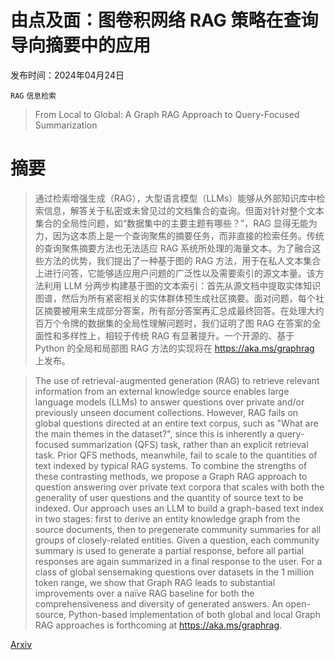 # 由点及面：图卷积网络 RAG 策略在查询导向摘要中的应用

发布时间：2024年04月24日

`RAG` `信息检索`

> From Local to Global: A Graph RAG Approach to Query-Focused Summarization

# 摘要

> 通过检索增强生成（RAG），大型语言模型（LLMs）能够从外部知识库中检索信息，解答关于私密或未曾见过的文档集合的查询。但面对针对整个文本集合的全局性问题，如“数据集中的主要主题有哪些？”，RAG 显得无能为力，因为这本质上是一个查询聚焦的摘要任务，而非直接的检索任务。传统的查询聚焦摘要方法也无法适应 RAG 系统所处理的海量文本。为了融合这些方法的优势，我们提出了一种基于图的 RAG 方法，用于在私人文本集合上进行问答，它能够适应用户问题的广泛性以及需要索引的源文本量。该方法利用 LLM 分两步构建基于图的文本索引：首先从源文档中提取实体知识图谱，然后为所有紧密相关的实体群体预生成社区摘要。面对问题，每个社区摘要被用来生成部分答案，所有部分答案再汇总成最终回答。在处理大约百万个令牌的数据集的全局性理解问题时，我们证明了图 RAG 在答案的全面性和多样性上，相较于传统 RAG 有显著提升。一个开源的、基于 Python 的全局和局部图 RAG 方法的实现将在 https://aka.ms/graphrag 上发布。

> The use of retrieval-augmented generation (RAG) to retrieve relevant information from an external knowledge source enables large language models (LLMs) to answer questions over private and/or previously unseen document collections. However, RAG fails on global questions directed at an entire text corpus, such as "What are the main themes in the dataset?", since this is inherently a query-focused summarization (QFS) task, rather than an explicit retrieval task. Prior QFS methods, meanwhile, fail to scale to the quantities of text indexed by typical RAG systems. To combine the strengths of these contrasting methods, we propose a Graph RAG approach to question answering over private text corpora that scales with both the generality of user questions and the quantity of source text to be indexed. Our approach uses an LLM to build a graph-based text index in two stages: first to derive an entity knowledge graph from the source documents, then to pregenerate community summaries for all groups of closely-related entities. Given a question, each community summary is used to generate a partial response, before all partial responses are again summarized in a final response to the user. For a class of global sensemaking questions over datasets in the 1 million token range, we show that Graph RAG leads to substantial improvements over a naïve RAG baseline for both the comprehensiveness and diversity of generated answers. An open-source, Python-based implementation of both global and local Graph RAG approaches is forthcoming at https://aka.ms/graphrag.

[Arxiv](https://arxiv.org/abs/2404.16130)